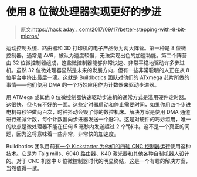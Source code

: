 # 使用 8 位微处理器实现更好的步进

> 原文:[https://hack aday . com/2017/09/17/better-stepping-with-8-bit-micros/](https://hackaday.com/2017/09/17/better-stepping-with-8-bit-micros/)

运动控制系统、路由器和 3D 打印机的电子产品分为两大阵营。第一种是 8 位微控制器，通常是 AVR，被认为速度较慢，无法实现出色的加速功能。第二个阵营由 32 位微控制器组成，这些微控制器能够非常快速、非常平稳地驱动许多步进机。虽然 32 位微处理器显然是未来的发展方向，但有一些非常聪明的人正在从 8 位平台中挤出最后一滴。这就是 Buildbotics 团队对他们的 ATxmega 芯片所做的事情——他们使用 DMA 的一个巧妙应用作为计数器来驱动步进器。

用 ATMega 或其他 8 位微控制器快速驱动步进机的通常方式是滥用硬件定时器。这很快，但也有不好的一面。这些定时器启动和停止需要时间，如果你用四个步进电机每秒钟做两百次，时钟抖动会毁了你的数控机床。解决方案是使用 DMA 通道进行递减计数，每个计数器向步进器发送一个脉冲。这是对硬件的巧妙滥用，唯一的缺点是微处理器不能在任何 5 毫秒内发送超过 2 个⁶脉冲。这不是一个真正的问题，因为这将意味着一些非常，非常快的加速度。

Buildbotics 团队目前[有一个 Kickstarter 为他们的四轴 CNC 控制器运行](https://www.kickstarter.com/projects/413381816/the-buildbotics-cnc-controller)使用这种技术。它是为 Taig mills、6040 路由器、K40 激光器和其他各种自制机器人设计的。对于 CNC 机器中 8 位微控制器时代的明显终结，这是一个有趣的解决方案，当然值得一试。